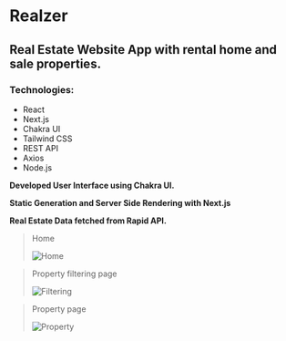 # Realzer
## Real Estate Website App with rental home and sale properties.
### Technologies:
- React
- Next.js
- Chakra UI
- Tailwind CSS
- REST API
- Axios
- Node.js

**Developed User Interface using Chakra UI.**

**Static Generation and Server Side Rendering with Next.js**

**Real Estate Data fetched from Rapid API.**

> Home
>
> ![Home](https://user-images.githubusercontent.com/35782951/235515603-198a924e-f06b-462f-9e55-ac3b9f903b93.png)

> Property filtering page
>
>![Filtering](https://user-images.githubusercontent.com/35782951/235515974-537b3322-02c7-4b84-8777-df06cf1e7fea.png)

> Property page
>
>![Property](https://user-images.githubusercontent.com/35782951/235516223-786ed111-28c3-4a7d-b6be-4a5c35ae5d47.png)

